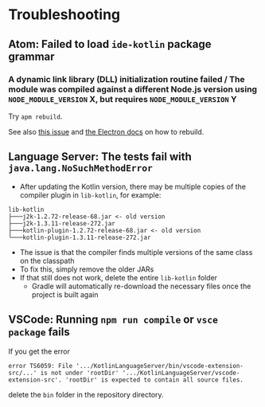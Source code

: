 # Troubleshooting

## Atom: Failed to load `ide-kotlin` package grammar

### A dynamic link library (DLL) initialization routine failed / The module was compiled against a different Node.js version using `NODE_MODULE_VERSION` X, but requires `NODE_MODULE_VERSION` Y

Try `apm rebuild`.

See also [this issue](https://github.com/tree-sitter/tree-sitter/issues/377) and [the Electron docs](https://electronjs.org/docs/tutorial/using-native-node-modules) on how to rebuild.

## Language Server: The tests fail with `java.lang.NoSuchMethodError`
* After updating the Kotlin version, there may be multiple copies of the compiler plugin in `lib-kotlin`, for example:

```
lib-kotlin
├───j2k-1.2.72-release-68.jar <- old version
├───j2k-1.3.11-release-272.jar
├───kotlin-plugin-1.2.72-release-68.jar <- old version
└───kotlin-plugin-1.3.11-release-272.jar
```

* The issue is that the compiler finds multiple versions of the same class on the classpath
* To fix this, simply remove the older JARs
* If that still does not work, delete the entire `lib-kotlin` folder
    * Gradle will automatically re-download the necessary files once the project is built again

## VSCode: Running `npm run compile` or `vsce package` fails
If you get the error

```
error TS6059: File '.../KotlinLanguageServer/bin/vscode-extension-src/...' is not under 'rootDir' '.../KotlinLanguageServer/vscode-extension-src'. 'rootDir' is expected to contain all source files.
```

delete the `bin` folder in the repository directory.
